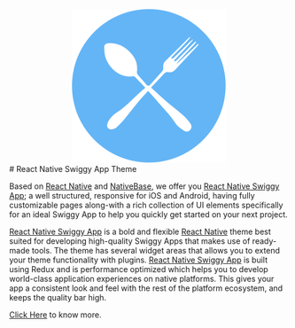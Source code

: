 <center> <img src ="./assets/logo.png"> </center>
# React Native Swiggy App Theme

Based on [React Native](https://github.com/facebook/react-native) and [NativeBase](http://nativebase.io/), we offer you [React Native Swiggy App](http://market.nativebase.io/view/react-native-swiggy-app-theme); a well structured, responsive for iOS and Android, having fully customizable pages along-with a rich collection of UI elements specifically for an ideal Swiggy App to help you quickly get started on your next project.

[React Native Swiggy App](http://market.nativebase.io/view/react-native-swiggy-app-theme) is a bold and flexible [React Native](https://github.com/facebook/react-native) theme best suited for developing high-quality Swiggy Apps that makes use of ready-made tools. The theme has several widget areas that allows you to extend your theme functionality with plugins. [React Native Swiggy App](http://market.nativebase.io/view/react-native-swiggy-app-theme) is built using Redux and is performance optimized which helps you to develop world-class application experiences on native platforms. This gives your app a consistent look and feel with the rest of the platform ecosystem, and keeps the quality bar high.

[Click Here](http://market.nativebase.io/view/react-native-swiggy-app-theme) to know more.
